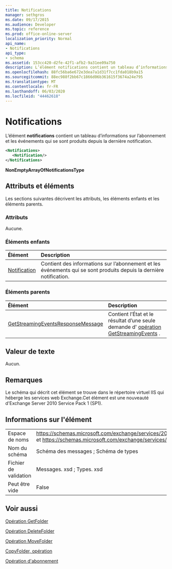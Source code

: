 ```yaml
---
title: Notifications
manager: sethgros
ms.date: 09/17/2015
ms.audience: Developer
ms.topic: reference
ms.prod: office-online-server
localization_priority: Normal
api_name:
- Notifications
api_type:
- schema
ms.assetid: 153cc420-d2fe-42f1-afb2-9a31ee09a750
description: L’élément notifications contient un tableau d’informations sur l’abonnement et les événements qui se sont produits depuis la dernière notification.
ms.openlocfilehash: 88fc56ba6e672e3dea7a1d31f7cc1fda018b9a15
ms.sourcegitcommit: 88ec988f2bb67c1866d06b361615f3674a24e795
ms.translationtype: MT
ms.contentlocale: fr-FR
ms.lasthandoff: 06/03/2020
ms.locfileid: "44462618"
---
```

# <a name="notifications"></a>Notifications

L’élément **notifications** contient un tableau d’informations sur l’abonnement et les événements qui se sont produits depuis la dernière notification. 
  
```xml
<Notifications>
   <Notification/>
</Notifications>
```

 **NonEmptyArrayOfNotificationsType**
## <a name="attributes-and-elements"></a>Attributs et éléments

Les sections suivantes décrivent les attributs, les éléments enfants et les éléments parents.
  
### <a name="attributes"></a>Attributs

Aucune.
  
### <a name="child-elements"></a>Éléments enfants

|**Élément**|**Description**|
|:-----|:-----|
|[Notification](notification-ex15websvcsotherref.md) <br/> |Contient des informations sur l’abonnement et les événements qui se sont produits depuis la dernière notification.  <br/> |
   
### <a name="parent-elements"></a>Éléments parents

|**Élément**|**Description**|
|:-----|:-----|
|[GetStreamingEventsResponseMessage](getstreamingeventsresponsemessage.md) <br/> |Contient l’État et le résultat d’une seule demande d' [opération GetStreamingEvents](getstreamingevents-operation.md) .  <br/> |
   
## <a name="text-value"></a>Valeur de texte

Aucun.
  
## <a name="remarks"></a>Remarques

Le schéma qui décrit cet élément se trouve dans le répertoire virtuel IIS qui héberge les services web Exchange.Cet élément est une nouveauté d'Exchange Server 2010 Service Pack 1 (SP1).
  
## <a name="element-information"></a>Informations sur l'élément

|||
|:-----|:-----|
|Espace de noms  <br/> |https://schemas.microsoft.com/exchange/services/2006/messages et https://schemas.microsoft.com/exchange/services/2006/types  <br/> |
|Nom du schéma  <br/> |Schéma des messages ; Schéma de types  <br/> |
|Fichier de validation  <br/> |Messages. xsd ; Types. xsd  <br/> |
|Peut être vide  <br/> |False  <br/> |
   
## <a name="see-also"></a>Voir aussi



[Opération GetFolder](getfolder-operation.md)
  
[Opération DeleteFolder](deletefolder-operation.md)
  
[Opération MoveFolder](movefolder-operation.md)
  
[CopyFolder, opération](copyfolder-operation.md)
  
[Opération d'abonnement](subscribe-operation.md)

